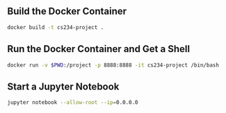 ## Build the Docker Container
```bash
docker build -t cs234-project .
```

## Run the Docker Container and Get a Shell
```bash
docker run -v $PWD:/project -p 8888:8888 -it cs234-project /bin/bash
```

## Start a Jupyter Notebook
```bash
jupyter notebook --allow-root --ip=0.0.0.0
```
